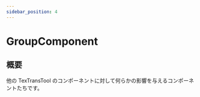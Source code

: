 ```yaml
---
sidebar_position: 4
---
```


# GroupComponent

## 概要

他の TexTransTool のコンポーネントに対して何らかの影響を与えるコンポーネントたちです。
